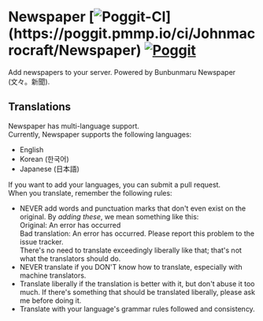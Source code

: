 # Newspaper [![Poggit-CI](https://poggit.pmmp.io/ci.badge/Johnmacrocraft/Newspaper/~)](https://poggit.pmmp.io/ci/Johnmacrocraft/Newspaper) [![Poggit](https://poggit.pmmp.io/shield.state/Newspaper)](https://poggit.pmmp.io/p/Newspaper)
Add newspapers to your server. Powered by Bunbunmaru Newspaper (文々。新聞).

## Translations
Newspaper has multi-language support.<br />
Currently, Newspaper supports the following languages:
- English
- Korean (한국어)
- Japanese (日本語)

If you want to add your languages, you can submit a pull request.<br />
When you translate, remember the following rules:
- NEVER add words and punctuation marks that don't even exist on the original. By _adding these_, we mean something like this:<br />
Original: An error has occurred<br />
Bad translation: An error has occurred. Please report this problem to the issue tracker.<br />
There's no need to translate exceedingly liberally like that; that's not what the translators should do.
- NEVER translate if you DON'T know how to translate, especially with machine translators.
- Translate liberally if the translation is better with it, but don't abuse it too much. If there's something that should be translated liberally, please ask me before doing it.<br />
- Translate with your language's grammar rules followed and consistency.
